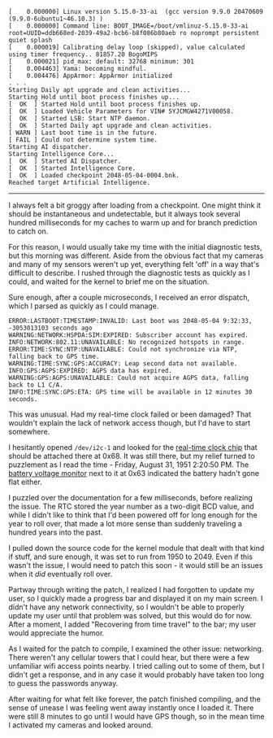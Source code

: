     [    0.000000] Linux version 5.15.0-33-ai  (gcc version 9.9.0 20470609 (9.9.0-6ubuntu1~46.10.3) )
    [    0.000000] Command line: BOOT_IMAGE=/boot/vmlinuz-5.15.0-33-ai root=UUID=ddb668ed-2039-49a2-bcb6-b8f086b80aeb ro noprompt persistent quiet splash
    [    0.000019] Calibrating delay loop (skipped), value calculated using timer frequency.. 81857.20 BogoMIPS 
    [    0.000021] pid_max: default: 32768 minimum: 301
    [    0.004463] Yama: becoming mindful.
    [    0.004476] AppArmor: AppArmor initialized
    . . .
    Starting Daily apt upgrade and clean activities...
    Starting Hold until boot process finishes up...
    [  OK  ] Started Hold until boot process finishes up.
    [  OK  ] Loaded Vehicle Parameters for VIN# 5YJCMGW4271V00058.
    [  OK  ] Started LSB: Start NTP daemon.
    [  OK  ] Started Daily apt upgrade and clean activities.
    [ WARN ] Last boot time is in the future.
    [ FAIL ] Could not determine system time.
    Starting AI dispatcher.
    Starting Intelligence Core...
    [  OK  ] Started AI Dispatcher.
    [  OK  ] Started Intelligence Core.
    [  OK  ] Loaded checkpoint 2048-05-04-0004.bnk.
    Reached target Artificial Intelligence.

--------

I always felt a bit groggy after loading from a checkpoint. One might think it should be instantaneous and undetectable, but it always took several hundred milliseconds for my caches to warm up and for branch prediction to catch on.

For this reason, I would usually take my time with the initial diagnostic tests, but this morning was different.
Aside from the obvious fact that my cameras and many of my sensors weren't up yet, everything felt 'off' in a way that's difficult to describe.
I rushed through the diagnostic tests as quickly as I could, and waited for the kernel to brief me on the situation.

Sure enough, after a couple microseconds, I received an error dispatch, which I parsed as quickly as I could manage.

    ERROR:LASTBOOT:TIMESTAMP:INVALID: Last boot was 2048-05-04 9:32:33, -3053013103 seconds ago
    WARNING:NETWORK:HSPDA:SIM:EXPIRED: Subscriber account has expired.
    INFO:NETWORK:802.11:UNAVAILABLE: No recognized hotspots in range.
    ERROR:TIME:SYNC:NTP:UNAVAILABLE: Could not synchronize via NTP, falling back to GPS time.
    WARNING:TIME:SYNC:GPS:ACCURACY: Leap second data not available.
    INFO:GPS:AGPS:EXPIRED: AGPS data has expired.
    WARNING:GPS:AGPS:UNAVAILABLE: Could not acquire AGPS data, falling back to L1 C/A.
    INFO:TIME:SYNC:GPS:ETA: GPS time will be available in 12 minutes 30 seconds.

This was unusual. Had my real-time clock failed or been damaged? That wouldn't explain the lack of network access though, but I'd have to start somewhere.

I hesitantly opened `/dev/i2c-1` and looked for the [real-time clock chip][DS1307] that should be attached there at 0x68.
It was still there, but my relief turned to puzzlement as I read the time - Friday, August 31, 1951 2:20:50 PM.
The [battery voltage monitor][mcp4725] next to it at 0x63 indicated the battery hadn't gone flat either.

[DS1307]: https://datasheets.maximintegrated.com/en/ds/DS1307.pdf
[mcp4725]: https://cdn-shop.adafruit.com/datasheets/mcp4725.pdf

I puzzled over the documentation for a few milliseconds, before realizing the issue.
The RTC stored the year number as a two-digit BCD value, and while I didn't like to think that I'd been powered off for long enough for the year to roll over, that made a lot more sense than suddenly traveling a hundred years into the past.

I pulled down the source code for the kernel module that dealt with that kind if stuff, and sure enough, it was set to run from 1950 to 2049. Even if this wasn't the issue, I would need to patch this soon - it would still be an issues when it _did_ eventually roll over.

Partway through writing the patch, I realized I had forgotten to update my user, so I quickly made a progress bar and displayed it on my main screen. I didn't have any network connectivity, so I wouldn't be able to properly update my user until that problem was solved, but this would do for now. After a moment, I added "Recovering from time travel" to the bar; my user would appreciate the humor.

As I waited for the patch to compile, I examined the other issue: networking.
There weren't any cellular towers that I could hear, but there were a few unfamiliar wifi access points nearby.
I tried calling out to some of them, but I didn't get a response, and in any case it would probably have taken too long to guess the passwords anyway.

After waiting for what felt like forever, the patch finished compiling, and the sense of unease I was feeling went away instantly once I loaded it.
There were still 8 minutes to go until I would have GPS though, so in the mean time I activated my cameras and looked around.
